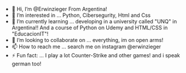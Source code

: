 - 👋 Hi, I’m @Erwinzieger From Argentina!
- 👀 I’m interested in ... Python, Cibersegurity, Html and Css
- 🌱 I’m currently learning ... developing in a university called "UNQ" in Argentina!! And a course of Python on Udemy and HTML/CSS in "EducacionIT"!
- 💞️ I’m looking to collaborate on ... everything, im on open arms!
- 📫 How to reach me ... search me on instagram @erwinzieger
- ⚡ Fun fact: ... I play a lot Counter-Strike and other games! and i speak german too!

<!---
Erwinzieger/Erwinzieger is a ✨ special ✨ repository because its `README.md` (this file) appears on your GitHub profile.
You can click the Preview link to take a look at your changes.
--->
